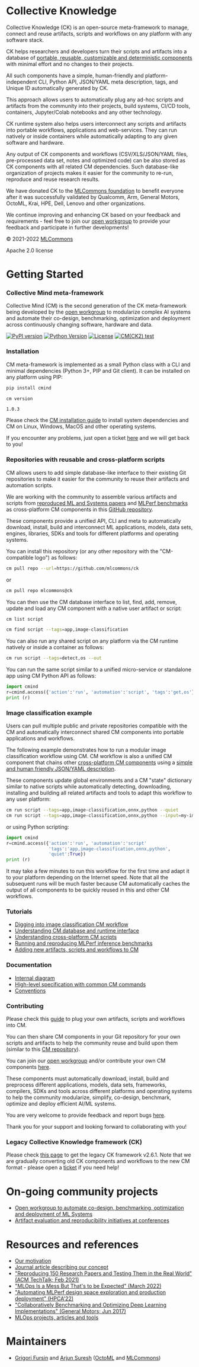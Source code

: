 # Collective Knowledge

Collective Knowledge (CK) is an open-source meta-framework
to manage, connect and reuse artifacts, scripts and workflows 
on any platform with any software stack.

CK helps researchers and developers turn their scripts and artifacts
into a database of [portable, reusable, customizable and deterministic components](https://arxiv.org/pdf/2011.01149.pdf)
with minimal effort and no changes to their projects.

All such components have a simple, human-friendly and platform-independent CLI, Python API,
JSON/YAML meta description, tags, and Unique ID automatically generated by CK.

This approach allows users to automatically plug any ad-hoc scripts and artifacts 
from the community into their projects, build systems, CI/CD tools,
containers, Jupyter/Colab notebooks and any other technology.

CK runtime system also helps users interconnect any scripts and artifacts 
into portable workflows, applications and web-services.
They can run natively or inside containers while automatically 
adapting to any given software and hardware.

Any output of CK components and workflows (CSV/XLS/JSON/YAML files,
pre-processed data set, notes and optimized code) can be also stored 
as CK components with all related CM dependencies.
Such database-like organization of projects makes it easier
for the community to re-run, reproduce and reuse research results.

We have donated CK to the [MLCommons foundation](https://mlcommons.org) 
to benefit everyone after it was successfully validated by Qualcomm, Arm, General Motors,
OctoML, Krai, HPE, Dell, Lenovo and other organizations.

We continue improving and enhancing CK based on your feedback and requirements - 
feel free to join our [open workgroup](docs/mlperf-education-workgroup.md) 
to provide your feedback and participate in further developments!


&copy; 2021-2022 [MLCommons](https://mlcommons.org)<br>

Apache 2.0 license



# Getting Started

### Collective Mind meta-framework

Collective Mind (CM) is the second generation of the CK meta-framework
being developed by the [open workgroup](docs/mlperf-education-workgroup.md)
to modularize complex AI systems and automate their co-design, benchmarking, 
optimization and deployment across continuously changing software, hardware and data.

[![PyPI version](https://badge.fury.io/py/cmind.svg)](https://pepy.tech/project/cmind)
[![Python Version](https://img.shields.io/badge/python-3+-blue.svg)](https://github.com/mlcommons/ck/tree/master/cm)
[![License](https://img.shields.io/badge/License-Apache%202.0-green)](https://github.com/mlcommons/ck/tree/master/cm)
[![CM(CK2) test](https://github.com/mlcommons/ck/actions/workflows/test-cm.yml/badge.svg)](https://github.com/mlcommons/ck/actions/workflows/test-cm.yml)



### Installation

CM meta-framework is implemented as a small Python class with a CLI and minimal dependencies 
(Python 3+, PIP and Git client). It can be installed on any platform using PIP:

```bash
pip install cmind

cm version
```
```
1.0.3

```

Please check the [CM installation guide](cm/docs/installation.md) 
to install system dependencies and CM on Linux, Windows, MacOS 
and other operating systems. 

If you encounter any problems, just open a ticket [here](https://github.com/mlcommons/ck/issues)
and we will get back to you!



### Repositories with reusable and cross-platform scripts

CM allows users to add simple database-like interface to their existing Git repositories
to make it easier for the community to reuse their artifacts and automation scripts.

We are working with the community to assemble various artifacts and scripts 
from [reproduced ML and Systems papers](https://cknowledge.io/reproduced-papers) 
and [MLPerf benchmarks](https://github.com/mlcommons)
as cross-platform CM components in this [GitHub repository](https://github.com/mlcommons/ck/tree/master/cm-mlops).
 
These components provide a unified API, CLI and meta to automatically download, install, build and interconnect
ML applications, models, data sets, engines, libraries, SDKs and tools
for different platforms and operating systems.

You can install this repository (or any other repository with the "CM-compatible logo") as follows:
```bash
cm pull repo --url=https://github.com/mlcommons/ck
```

or

```bash
cm pull repo mlcommons@ck
```

You can then use the CM database interface to list, find, add, remove, update and load any CM component
with a native user artifact or script:
```bash
cm list script

cm find script --tags=app,image-classification
```

You can also run any shared script on any platform via the CM runtime natively or inside a container as follows:
```bash
cm run script --tags=detect,os --out
```

You can run the same script similar to a unified micro-service or standalone app using CM Python API as follows:
```python
import cmind
r=cmind.access({'action':'run', 'automation':'script', 'tags':'get,os'})
print (r)
```

### Image classification example

Users can pull multiple public and private repositories compatible with the CM
and automatically interconnect shared CM components into portable applications and workflows.

The following example demonstrates how to run a modular image classification workflow using CM. 
CM workflow is also a unified CM component that chains other [cross-platform CM components](https://github.com/mlcommons/ck/blob/master/cm-mlops/script) 
using a [simple and human friendly JSON/YAML description](https://github.com/mlcommons/ck/blob/master/cm-mlops/script/app-image-classification-onnx-py/_cm.json).

These components update global environments and a CM "state" dictionary similar to native scripts
while automatically detecting, downloading, installing and building all related artifacts
and tools to adapt this workflow to any user platform:

```bash
cm run script --tags=app,image-classification,onnx,python --quiet
cm run script --tags=app,image-classification,onnx,python --input=my-image.jpg
```

or using Python scripting:
```python
import cmind
r=cmind.access({'action':'run', 'automation':'script'
                'tags':'app,image-classification,onnx,python',
                'quiet':True})
print (r)
```


It may take a few minutes to run this workflow for the first time and adapt it to your platform depending on the Internet speed.
Note that all the subsequent runs will be much faster because CM automatically caches the output of all components to be quickly reused
in this and other CM workflows.



### Tutorials


* [Digging into image classification CM workflow](cm/docs/example-modular-image-classification.md)
* [Understanding CM database and runtime interface](cm/docs/tutorial-concept.md)
* [Understanding cross-platform CM scripts](cm/docs/tutorial-scripts.md)
* [Running and reproducing MLPerf inference benchmarks](docs/mlperf-cm-automation-demo.md)
* [Adding new artifacts, scripts and workflows to CM](cm/docs/tutorial-scripts.md#adding-new-artifacts-scripts-and-workflows-to-cm) 

### Documentation

* [Internal diagram](cm/docs/structure.md)
* [High-level specification with common CM commands](cm/docs/specification.md)
* [Conventions](cm/docs/conventions.md)



### Contributing

Please check this [guide](cm/docs/tutorial-scripts.md#adding-new-artifacts-scripts-and-workflows-to-cm) 
to plug your own artifacts, scripts and workflows into CM.

You can then share CM components in your Git repository for your own scripts and artifacts 
to help the community reuse and build upon them (similar to this [CM repository](https://github.com/mlcommons/ck/tree/master/cm-mlops)).

You can join our [open workgroup](docs/mlperf-education-workgroup.md)
and/or contribute your own CM components [here](https://github.com/mlcommons/ck/tree/master/cm-mlops/script).

These components must automatically download, install, build and preprocess different applications, models,
data sets, frameworks, compilers, SDKs and tools across different platforms and operating systems
to help the community modularize, simplify, co-design, benchmark, optimize and deploy efficient AI/ML systems.

You are very welcome to provide feedback and report bugs [here](https://github.com/mlcommons/ck/issues).

Thank you for your support and looking forward to collaborating with you!



### Legacy Collective Knowledge framework (CK)

Please check [this page](ck1) to get the legacy CK framework v2.6.1.
Note that we are gradually converting old CK components and workflows
to the new CM format - please open a [ticket](https://github.com/mlcommons/ck/issues) if you need help!



# On-going community projects

* [Open workgroup to automate co-design, benchmarking, optimization and deployment of ML Systems](docs/mlperf-education-workgroup.md)
* [Artifact evaluation and reproducibility initiatives at conferences](https://cTuning.org/ae)


# Resources and references

* [Our motivation](cm/docs/motivation.md)
* [Journal article describing our concept](https://arxiv.org/pdf/2011.01149.pdf)
* ["Reproducing 150 Research Papers and Testing Them in the Real World" (ACM TechTalk; Feb 2021)](https://learning.acm.org/techtalks/reproducibility)
* ["MLOps Is a Mess But That's to be Expected" (March 2022)](https://www.mihaileric.com/posts/mlops-is-a-mess)
* ["Automating MLPerf design space exploration and production deployment" (HPCA'22)](https://doi.org/10.5281/zenodo.6475385)
* ["Collaboratively Benchmarking and Optimizing Deep Learning Implementations" (General Motors; Jun 2017)]( https://youtu.be/1ldgVZ64hEI )
* [MLOps projects, articles and tools](https://github.com/mlcommons/ck/tree/master/cm/docs/KB/MLOps.md)


# Maintainers

* [Grigori Fursin](https://cKnowledge.io@gfursin) and [Arjun Suresh](https://www.linkedin.com/in/arjunsuresh) 
  ([OctoML](https://octoml.ai) and [MLCommons](https://mlcommons.org))

